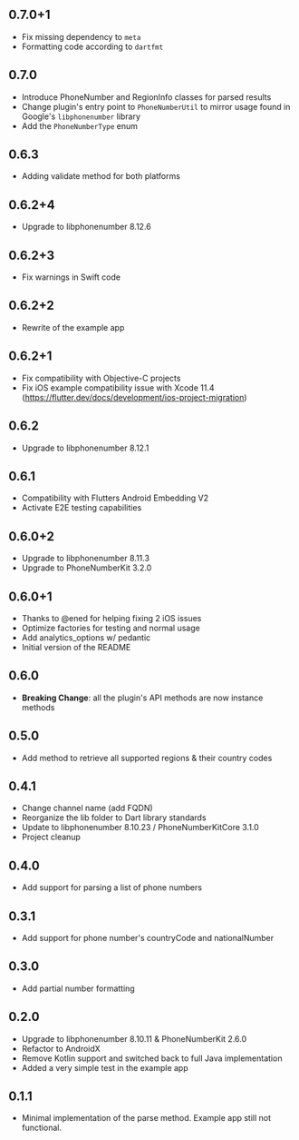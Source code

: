 ## 0.7.0+1
* Fix missing dependency to `meta`
* Formatting code according to `dartfmt`

## 0.7.0
* Introduce PhoneNumber and RegionInfo classes for parsed results
* Change plugin's entry point to `PhoneNumberUtil` to mirror usage found in Google's `libphonenumber` library
* Add the `PhoneNumberType` enum

## 0.6.3
* Adding validate method for both platforms

## 0.6.2+4
* Upgrade to libphonenumber 8.12.6

## 0.6.2+3
* Fix warnings in Swift code

## 0.6.2+2
* Rewrite of the example app

## 0.6.2+1
* Fix compatibility with Objective-C projects
* Fix iOS example compatibility issue with Xcode 11.4 (https://flutter.dev/docs/development/ios-project-migration)

## 0.6.2
* Upgrade to libphonenumber 8.12.1

## 0.6.1
* Compatibility with Flutters Android Embedding V2
* Activate E2E testing capabilities

## 0.6.0+2
* Upgrade to libphonenumber 8.11.3
* Upgrade to PhoneNumberKit 3.2.0

## 0.6.0+1
* Thanks to @ened for helping fixing 2 iOS issues
* Optimize factories for testing and normal usage
* Add analytics_options w/ pedantic
* Initial version of the README

## 0.6.0
* **Breaking Change**: all the plugin's API methods are now instance methods

## 0.5.0
* Add method to retrieve all supported regions & their country codes

## 0.4.1
* Change channel name (add FQDN)
* Reorganize the lib folder to Dart library standards
* Update to libphonenumber 8.10.23 / PhoneNumberKitCore 3.1.0
* Project cleanup

## 0.4.0
* Add support for parsing a list of phone numbers

## 0.3.1
* Add support for phone number's countryCode and nationalNumber

## 0.3.0
* Add partial number formatting

## 0.2.0
* Upgrade to libphonenumber 8.10.11 & PhoneNumberKit 2.6.0
* Refactor to AndroidX
* Remove Kotlin support and switched back to full Java implementation
* Added a very simple test in the example app

## 0.1.1

* Minimal implementation of the parse method. Example app still not functional.
